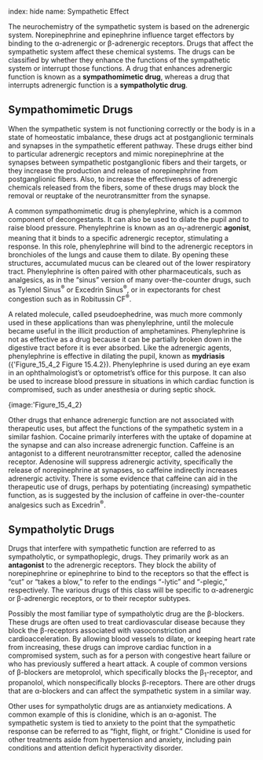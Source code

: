 index: hide
name: Sympathetic Effect

The neurochemistry of the sympathetic system is based on the adrenergic system. Norepinephrine and epinephrine influence target effectors by binding to the α-adrenergic or β-adrenergic receptors. Drugs that affect the sympathetic system affect these chemical systems. The drugs can be classified by whether they enhance the functions of the sympathetic system or interrupt those functions. A drug that enhances adrenergic function is known as a  **sympathomimetic drug**, whereas a drug that interrupts adrenergic function is a  **sympatholytic drug**.

## Sympathomimetic Drugs

When the sympathetic system is not functioning correctly or the body is in a state of homeostatic imbalance, these drugs act at postganglionic terminals and synapses in the sympathetic efferent pathway. These drugs either bind to particular adrenergic receptors and mimic norepinephrine at the synapses between sympathetic postganglionic fibers and their targets, or they increase the production and release of norepinephrine from postganglionic fibers. Also, to increase the effectiveness of adrenergic chemicals released from the fibers, some of these drugs may block the removal or reuptake of the neurotransmitter from the synapse.

A common sympathomimetic drug is phenylephrine, which is a common component of decongestants. It can also be used to dilate the pupil and to raise blood pressure. Phenylephrine is known as an α<sub>1</sub>-adrenergic  **agonist**, meaning that it binds to a specific adrenergic receptor, stimulating a response. In this role, phenylephrine will bind to the adrenergic receptors in bronchioles of the lungs and cause them to dilate. By opening these structures, accumulated mucus can be cleared out of the lower respiratory tract. Phenylephrine is often paired with other pharmaceuticals, such as analgesics, as in the “sinus” version of many over-the-counter drugs, such as Tylenol Sinus<sup>®</sup> or Excedrin Sinus<sup>®</sup>, or in expectorants for chest congestion such as in Robitussin CF<sup>®</sup>.

A related molecule, called pseudoephedrine, was much more commonly used in these applications than was phenylephrine, until the molecule became useful in the illicit production of amphetamines. Phenylephrine is not as effective as a drug because it can be partially broken down in the digestive tract before it is ever absorbed. Like the adrenergic agents, phenylephrine is effective in dilating the pupil, known as  **mydriasis** ({'Figure_15_4_2 Figure 15.4.2}). Phenylephrine is used during an eye exam in an ophthalmologist’s or optometrist’s office for this purpose. It can also be used to increase blood pressure in situations in which cardiac function is compromised, such as under anesthesia or during septic shock.


{image:'Figure_15_4_2}
        

Other drugs that enhance adrenergic function are not associated with therapeutic uses, but affect the functions of the sympathetic system in a similar fashion. Cocaine primarily interferes with the uptake of dopamine at the synapse and can also increase adrenergic function. Caffeine is an antagonist to a different neurotransmitter receptor, called the adenosine receptor. Adenosine will suppress adrenergic activity, specifically the release of norepinephrine at synapses, so caffeine indirectly increases adrenergic activity. There is some evidence that caffeine can aid in the therapeutic use of drugs, perhaps by potentiating (increasing) sympathetic function, as is suggested by the inclusion of caffeine in over-the-counter analgesics such as Excedrin<sup>®</sup>.

## Sympatholytic Drugs

Drugs that interfere with sympathetic function are referred to as sympatholytic, or sympathoplegic, drugs. They primarily work as an  **antagonist** to the adrenergic receptors. They block the ability of norepinephrine or epinephrine to bind to the receptors so that the effect is “cut” or “takes a blow,” to refer to the endings “-lytic” and “-plegic,” respectively. The various drugs of this class will be specific to α-adrenergic or β-adrenergic receptors, or to their receptor subtypes.

Possibly the most familiar type of sympatholytic drug are the β-blockers. These drugs are often used to treat cardiovascular disease because they block the β-receptors associated with vasoconstriction and cardioacceleration. By allowing blood vessels to dilate, or keeping heart rate from increasing, these drugs can improve cardiac function in a compromised system, such as for a person with congestive heart failure or who has previously suffered a heart attack. A couple of common versions of β-blockers are metoprolol, which specifically blocks the β<sub>1</sub>-receptor, and propanolol, which nonspecifically blocks β-receptors. There are other drugs that are α-blockers and can affect the sympathetic system in a similar way.

Other uses for sympatholytic drugs are as antianxiety medications. A common example of this is clonidine, which is an α-agonist. The sympathetic system is tied to anxiety to the point that the sympathetic response can be referred to as “fight, flight, or fright.” Clonidine is used for other treatments aside from hypertension and anxiety, including pain conditions and attention deficit hyperactivity disorder.
